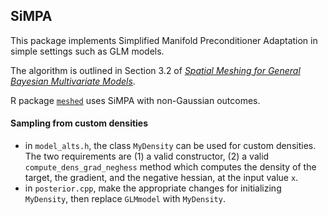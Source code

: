 ## SiMPA

This package implements Simplified Manifold Preconditioner Adaptation in simple settings such as GLM models.

The algorithm is outlined in Section 3.2 of [*Spatial Meshing for General Bayesian Multivariate Models*](https://arxiv.org/abs/2201.10080).

R package [`meshed`](https://github.com/mkln/meshed) uses SiMPA with non-Gaussian outcomes. 

#### Sampling from custom densities
 - in `model_alts.h`, the class `MyDensity` can be used for custom densities. The two requirements are (1) a valid constructor, (2) a valid `compute_dens_grad_neghess` method which computes the density of the target, the gradient, and the negative hessian, at the input value `x`.
 - in `posterior.cpp`, make the appropriate changes for initializing `MyDensity`, then replace `GLMmodel` with `MyDensity`.
